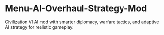 # Menu-AI-Overhaul-Strategy-Mod
Civilization VI AI mod with smarter diplomacy, warfare tactics, and adaptive AI strategy for realistic gameplay.
